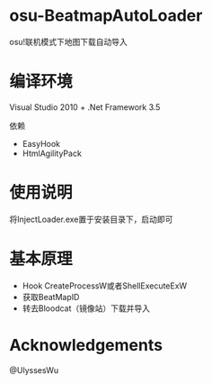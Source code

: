 osu-BeatmapAutoLoader
=====================
osu!联机模式下地图下载自动导入

编译环境
=======
Visual Studio 2010 + .Net Framework 3.5

依赖
* EasyHook
* HtmlAgilityPack

使用说明
=======
将InjectLoader.exe置于安装目录下，启动即可

基本原理
=======
* Hook CreateProcessW或者ShellExecuteExW
* 获取BeatMapID
* 转去Bloodcat（镜像站）下载并导入

Acknowledgements
================
@UlyssesWu
